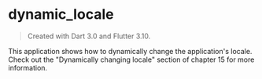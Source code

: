 # dynamic_locale

> Created with Dart 3.0 and Flutter 3.10.

This application shows how to dynamically change the application's locale. Check out the "Dynamically changing locale" section of chapter 15 for more information.
